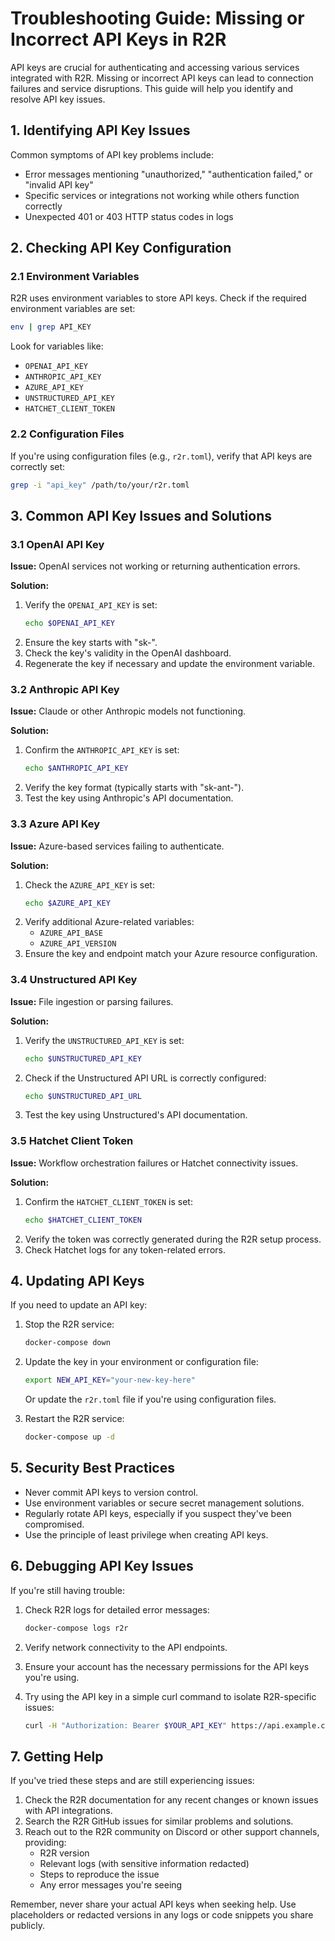 # Troubleshooting Guide: Missing or Incorrect API Keys in R2R

API keys are crucial for authenticating and accessing various services integrated with R2R. Missing or incorrect API keys can lead to connection failures and service disruptions. This guide will help you identify and resolve API key issues.

## 1. Identifying API Key Issues

Common symptoms of API key problems include:

- Error messages mentioning "unauthorized," "authentication failed," or "invalid API key"
- Specific services or integrations not working while others function correctly
- Unexpected 401 or 403 HTTP status codes in logs

## 2. Checking API Key Configuration

### 2.1 Environment Variables

R2R uses environment variables to store API keys. Check if the required environment variables are set:

```bash
env | grep API_KEY
```

Look for variables like:
- `OPENAI_API_KEY`
- `ANTHROPIC_API_KEY`
- `AZURE_API_KEY`
- `UNSTRUCTURED_API_KEY`
- `HATCHET_CLIENT_TOKEN`

### 2.2 Configuration Files

If you're using configuration files (e.g., `r2r.toml`), verify that API keys are correctly set:

```bash
grep -i "api_key" /path/to/your/r2r.toml
```

## 3. Common API Key Issues and Solutions

### 3.1 OpenAI API Key

**Issue:** OpenAI services not working or returning authentication errors.

**Solution:**
1. Verify the `OPENAI_API_KEY` is set:
   ```bash
   echo $OPENAI_API_KEY
   ```
2. Ensure the key starts with "sk-".
3. Check the key's validity in the OpenAI dashboard.
4. Regenerate the key if necessary and update the environment variable.

### 3.2 Anthropic API Key

**Issue:** Claude or other Anthropic models not functioning.

**Solution:**
1. Confirm the `ANTHROPIC_API_KEY` is set:
   ```bash
   echo $ANTHROPIC_API_KEY
   ```
2. Verify the key format (typically starts with "sk-ant-").
3. Test the key using Anthropic's API documentation.

### 3.3 Azure API Key

**Issue:** Azure-based services failing to authenticate.

**Solution:**
1. Check the `AZURE_API_KEY` is set:
   ```bash
   echo $AZURE_API_KEY
   ```
2. Verify additional Azure-related variables:
   - `AZURE_API_BASE`
   - `AZURE_API_VERSION`
3. Ensure the key and endpoint match your Azure resource configuration.

### 3.4 Unstructured API Key

**Issue:** File ingestion or parsing failures.

**Solution:**
1. Verify the `UNSTRUCTURED_API_KEY` is set:
   ```bash
   echo $UNSTRUCTURED_API_KEY
   ```
2. Check if the Unstructured API URL is correctly configured:
   ```bash
   echo $UNSTRUCTURED_API_URL
   ```
3. Test the key using Unstructured's API documentation.

### 3.5 Hatchet Client Token

**Issue:** Workflow orchestration failures or Hatchet connectivity issues.

**Solution:**
1. Confirm the `HATCHET_CLIENT_TOKEN` is set:
   ```bash
   echo $HATCHET_CLIENT_TOKEN
   ```
2. Verify the token was correctly generated during the R2R setup process.
3. Check Hatchet logs for any token-related errors.

## 4. Updating API Keys

If you need to update an API key:

1. Stop the R2R service:
   ```bash
   docker-compose down
   ```

2. Update the key in your environment or configuration file:
   ```bash
   export NEW_API_KEY="your-new-key-here"
   ```
   Or update the `r2r.toml` file if you're using configuration files.

3. Restart the R2R service:
   ```bash
   docker-compose up -d
   ```

## 5. Security Best Practices

- Never commit API keys to version control.
- Use environment variables or secure secret management solutions.
- Regularly rotate API keys, especially if you suspect they've been compromised.
- Use the principle of least privilege when creating API keys.

## 6. Debugging API Key Issues

If you're still having trouble:

1. Check R2R logs for detailed error messages:
   ```bash
   docker-compose logs r2r
   ```

2. Verify network connectivity to the API endpoints.

3. Ensure your account has the necessary permissions for the API keys you're using.

4. Try using the API key in a simple curl command to isolate R2R-specific issues:
   ```bash
   curl -H "Authorization: Bearer $YOUR_API_KEY" https://api.example.com/v1/test
   ```

## 7. Getting Help

If you've tried these steps and are still experiencing issues:

1. Check the R2R documentation for any recent changes or known issues with API integrations.
2. Search the R2R GitHub issues for similar problems and solutions.
3. Reach out to the R2R community on Discord or other support channels, providing:
   - R2R version
   - Relevant logs (with sensitive information redacted)
   - Steps to reproduce the issue
   - Any error messages you're seeing

Remember, never share your actual API keys when seeking help. Use placeholders or redacted versions in any logs or code snippets you share publicly.